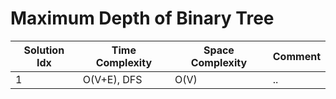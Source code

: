 # Maximum Depth of Binary Tree

| Solution Idx | Time Complexity | Space Complexity | Comment |
| ------------ | --------------- | ---------------- | ------- |
| 1            | O(V+E), DFS     | O(V)             | ..      |
